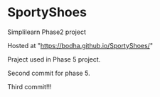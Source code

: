# SportyShoes
Simplilearn  Phase2 project

Hosted at "https://bodha.github.io/SportyShoes/"

Praject used in Phase 5 project.

Second commit for phase 5.

Third commit!!!
